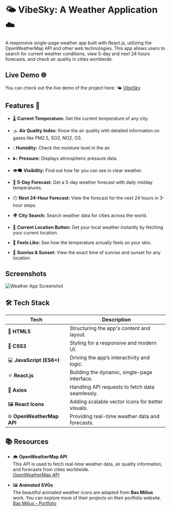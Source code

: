 
# 🌤️ VibeSky: A Weather Application ☁️

A responsive single-page weather app built with React.js, utilizing the OpenWeatherMap API and other web technologies. This app allows users to search for current weather conditions, view 5-day and next 24 hours forecasts, and check air quality in cities worldwide.

## Live Demo 🌐
You can check out the live demo of the project here:
🌤️ [VibeSky](https://vibe-sky.web.app/)
## Features 🚀

- 🌡️ **Current Temperature:** Get the current temperature of any city.

- 🌫️ **Air Quality Index:** Know the air quality with detailed information on gases like PM2.5, SO2, NO2, O3.

- 💧 **Humidity:** Check the moisture level in the air.
- 🌬️ **Pressure:** Displays atmospheric pressure data.
- 👁️‍🗨️ **Visibility:** Find out how far you can see in clear weather.
  
- 📅 **5-Day Forecast:** Get a 5-day weather forecast with daily midday temperatures.
  
- 🕒 **Next 24-Hour Forecast:** View the forecast for the next 24 hours in 3-hour steps.

- 🌍 **City Search:** Search weather data for cities across the world.

- 📍 **Current Location Button:** Get your local weather instantly by fetching your current location.

- 🤗 **Feels Like:** See how the temperature actually feels on your skin.

- 🌅 **Sunrise & Sunset:** View the exact time of sunrise and sunset for any location.



## Screenshots

![Weather App Screenshot](https://github.com/user-attachments/assets/b0a72b58-3518-4c2b-a4c9-385445e74748)


## 🛠️ Tech Stack

| Tech                     | Description                                      |
|---------------------------|--------------------------------------------------|
| 🧱 **HTML5**               | Structuring the app's content and layout.        |
| 🎨 **CSS3**                | Styling for a responsive and modern UI.          |
| 💻 **JavaScript (ES6+)**   | Driving the app’s interactivity and logic.       |
| ⚛️ **React.js**            | Building the dynamic, single-page interface.     |
| 🔗 **Axios**               | Handling API requests to fetch data seamlessly.  |
| 🖼️ **React Icons**         | Adding scalable vector icons for better visuals. |
| 🌐 **OpenWeatherMap API**   | Providing real-time weather data and forecasts.  |

## 📚 Resources

- 🌦️ **OpenWeatherMap API**  
  This API is used to fetch real-time weather data, air quality information, and forecasts from cities worldwide.  
  [OpenWeatherMap API](https://openweathermap.org/api)

- 🖼️ **Animated SVGs**  
  The beautiful animated weather icons are adapted from **Bas Milius** work. You can explore more of their projects on their portfolio website.   
  [ Bas Milius - Portfolio](https://bas.dev/)
